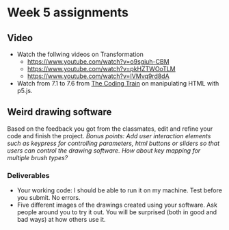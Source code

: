 # Week 5 assignments

## Video

- Watch the follwing videos on Transformation
    - https://www.youtube.com/watch?v=o9sgjuh-CBM
    - https://www.youtube.com/watch?v=pkHZTWOoTLM
    - https://www.youtube.com/watch?v=IVMvq9rd8dA
- Watch from 7.1 to 7.6 from [The Coding Train](https://www.youtube.com/playlist?list=PLRqwX-V7Uu6bI1SlcCRfLH79HZrFAtBvX) on manipulating HTML with p5.js.

## Weird drawing software
Based on the feedback you got from the classmates, edit and refine your code and finish the project. *Bonus points: Add user interaction elements such as keypress for controlling parameters, html buttons or sliders so that users can control the drawing software. How about key mapping for multiple brush types?*

### Deliverables
- Your working code: I should be able to run it on my machine. Test before you submit. No errors.
- Five different images of the drawings created using your software. Ask people around you to try it out. You will be surprised (both in good and bad ways) at how others use it.

